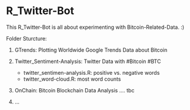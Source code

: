 # R_Twitter-Bot

This R_Twitter-Bot is all about experimenting with Bitcoin-Related-Data. :)

Folder Sturcture:

1. GTrends: Plotting Worldwide Google Trends Data about Bitcoin


2. Twitter_Sentiment-Analysis: Twitter Data with #Bitcoin #BTC
	- twitter_sentimen-analysis.R: positive vs. negative words
	- twitter_word-cloud.R: most word counts

3. OnChain: Bitcoin Blockchain Data Analysis .... tbc


4. ...
